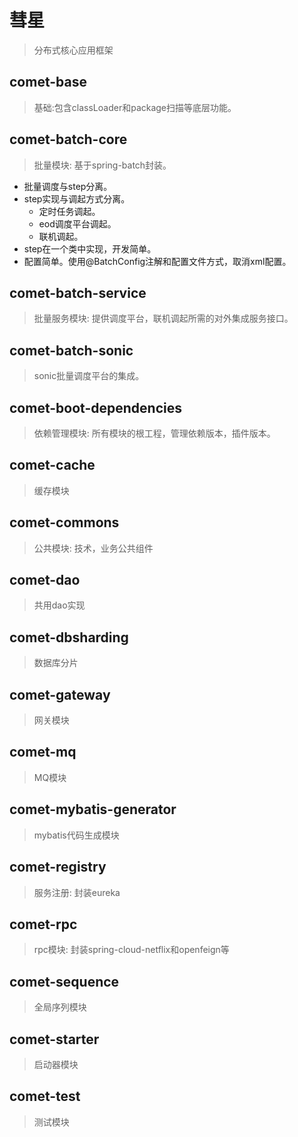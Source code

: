 # 彗星
> 分布式核心应用框架

## comet-base
> 基础:包含classLoader和package扫描等底层功能。

## comet-batch-core
> 批量模块: 基于spring-batch封装。
- 批量调度与step分离。
- step实现与调起方式分离。
    - 定时任务调起。
    - eod调度平台调起。
    - 联机调起。
- step在一个类中实现，开发简单。
- 配置简单。使用@BatchConfig注解和配置文件方式，取消xml配置。

## comet-batch-service
> 批量服务模块: 提供调度平台，联机调起所需的对外集成服务接口。

## comet-batch-sonic
> sonic批量调度平台的集成。

## comet-boot-dependencies
> 依赖管理模块: 所有模块的根工程，管理依赖版本，插件版本。

## comet-cache
> 缓存模块

## comet-commons
> 公共模块: 技术，业务公共组件

## comet-dao
> 共用dao实现

## comet-dbsharding
> 数据库分片

## comet-gateway
> 网关模块

## comet-mq
> MQ模块

## comet-mybatis-generator
> mybatis代码生成模块

## comet-registry
> 服务注册: 封装eureka

## comet-rpc
> rpc模块: 封装spring-cloud-netflix和openfeign等

## comet-sequence
> 全局序列模块

## comet-starter
> 启动器模块

## comet-test
> 测试模块